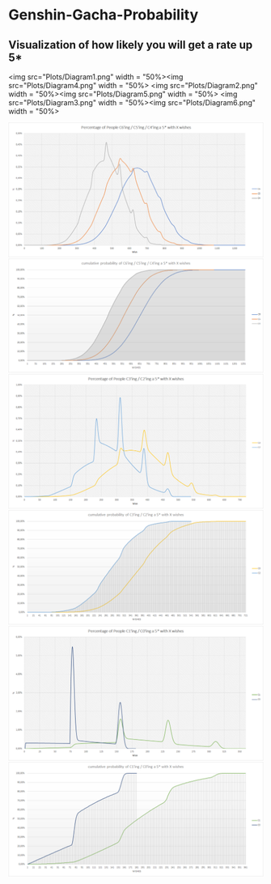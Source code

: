 # Genshin-Gacha-Probability
## Visualization of how likely you will get a rate up 5*


<img src="Plots/Diagram1.png" width = "50%></img><img src="Plots/Diagram4.png" width = "50%></img>
<img src="Plots/Diagram2.png" width = "50%></img><img src="Plots/Diagram5.png" width = "50%></img>
<img src="Plots/Diagram3.png" width = "50%></img><img src="Plots/Diagram6.png" width = "50%></img>


![](Plots/Diagram1.png) ![](Plots/Diagram4.png)
![](Plots/Diagram2.png) ![](Plots/Diagram5.png)
![](Plots/Diagram3.png) ![](Plots/Diagram6.png)